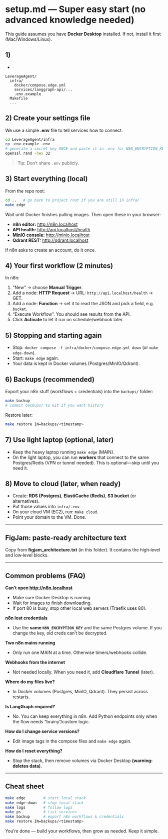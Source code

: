 # setup.md — Super easy start (no advanced knowledge needed)

This guide assumes you have **Docker Desktop** installed. If not, install it first (Mac/Windows/Linux).

## 1) 
- 
```
LeverageAgent/
  infra/
    docker/compose.edge.yml
    services/langgraph-api/...
    .env.example
  Makefile
  ...
```

## 2) Create your settings file
We use a simple **.env** file to tell services how to connect.

```bash
cd LeverageAgent/infra
cp .env.example .env
# generate a secret key ONCE and paste it in .env for N8N_ENCRYPTION_KEY
openssl rand -hex 32
```

> Tip: Don’t share `.env` publicly.

## 3) Start everything (local)
From the repo root:
```bash
cd ..   # go back to project root if you are still in infra/
make edge
```
Wait until Docker finishes pulling images. Then open these in your browser:
- **n8n editor:** http://n8n.localhost  
- **API health:** http://api.localhost/health  
- **MinIO console:** http://minio.localhost  
- **Qdrant REST:** http://qdrant.localhost

If n8n asks to create an account, do it once.

## 4) Your first workflow (2 minutes)
In n8n:
1. “New” → choose **Manual Trigger**.
2. Add a node: **HTTP Request** → URL: `http://api.localhost/health` → GET.
3. Add a node: **Function** → set it to read the JSON and pick a field, e.g. `bucket`.
4. “Execute Workflow”. You should see results from the API.
5. Click **Activate** to let it run on schedule/webhook later.

## 5) Stopping and starting again
- Stop: `docker compose -f infra/docker/compose.edge.yml down` (or `make edge-down`).
- Start: `make edge` again.
- Your data is kept in Docker volumes (Postgres/MinIO/Qdrant).

## 6) Backups (recommended)
Export your n8n stuff (workflows + credentials) into the `backups/` folder:
```bash
make backup
# commit backups/ to Git if you want history
```
Restore later:
```bash
make restore IN=backups/<timestamp>
```

## 7) Use light laptop (optional, later)
- Keep the heavy laptop running `make edge` (MAIN).
- On the light laptop, you can run **workers** that connect to the same Postgres/Redis (VPN or tunnel needed). This is optional—skip until you need it.

## 8) Move to cloud (later, when ready)
- Create: **RDS (Postgres)**, **ElastiCache (Redis)**, **S3 bucket** (or alternatives).  
- Put those values into `infra/.env`.  
- On your cloud VM (EC2), run: `make cloud`.  
- Point your domain to the VM. Done.

---

## FigJam: paste‑ready architecture text
Copy from **figjam_architecture.txt** (in this folder). It contains the high‑level and low‑level blocks.

---

## Common problems (FAQ)
**Can’t open http://n8n.localhost**  
- Make sure Docker Desktop is running.  
- Wait for images to finish downloading.  
- If port 80 is busy, stop other local web servers (Traefik uses 80).

**n8n lost credentials**  
- Use the **same `N8N_ENCRYPTION_KEY`** and the same Postgres volume. If you change the key, old creds can’t be decrypted.

**Two n8n mains running**  
- Only run one MAIN at a time. Otherwise timers/webhooks collide.

**Webhooks from the internet**  
- Not needed locally. When you need it, add **Cloudflare Tunnel** (later).

**Where do my files live?**  
- In Docker volumes (Postgres, MinIO, Qdrant). They persist across restarts.

**Is LangGraph required?**  
- No. You can keep everything in n8n. Add Python endpoints only when the flow needs “brainy”/custom logic.

**How do I change service versions?**  
- Edit image tags in the compose files and `make edge` again.

**How do I reset everything?**  
- Stop the stack, then remove volumes via Docker Desktop **(warning: deletes data)**.

---

## Cheat sheet
```bash
make edge        # start local stack
make edge-down   # stop local stack
make logs        # follow logs
make ps          # list services
make backup      # export n8n workflows & credentials
make restore IN=backups/<timestamp>
```

You’re done — build your workflows, then grow as needed. Keep it simple.

